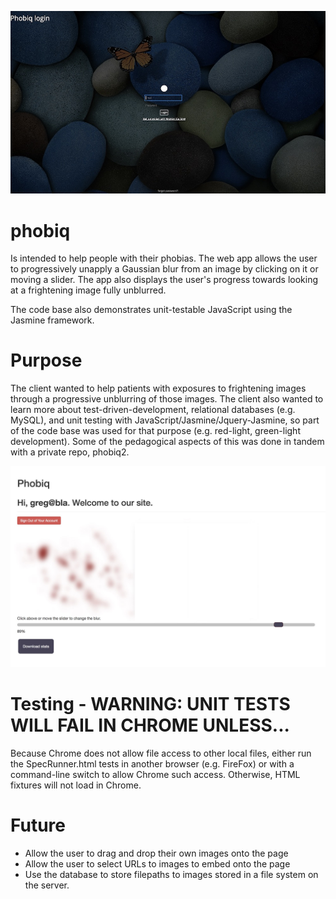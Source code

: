 ![alt tag](https://github.com/mplawley/phobiq/blob/master/images/Login.jpg)


# phobiq
Is intended to help people with their phobias. The web app allows the user to progressively unapply a Gaussian blur from an image by clicking on it or moving a slider. The app also displays the user's progress towards looking at a frightening image fully unblurred. 

The code base also demonstrates unit-testable JavaScript using the Jasmine framework.

# Purpose
The client wanted to help patients with exposures to frightening images through a progressive unblurring of those images. The client also wanted to learn more about test-driven-development, relational databases (e.g. MySQL), and unit testing with JavaScript/Jasmine/Jquery-Jasmine, so part of the code base was used for that purpose (e.g. red-light, green-light development). Some of the pedagogical aspects of this was done in tandem with a private repo, phobiq2.

![alt tag](https://github.com/mplawley/phobiq/blob/master/images/welcome.jpg)

# Testing - WARNING: UNIT TESTS WILL FAIL IN CHROME UNLESS...
Because Chrome does not allow file access to other local files, either run the SpecRunner.html tests in another browser (e.g. FireFox) or with a command-line switch to allow Chrome such access. Otherwise, HTML fixtures will not load in Chrome.

# Future
* Allow the user to drag and drop their own images onto the page
* Allow the user to select URLs to images to embed onto the page
* Use the database to store filepaths to images stored in a file system on the server.
